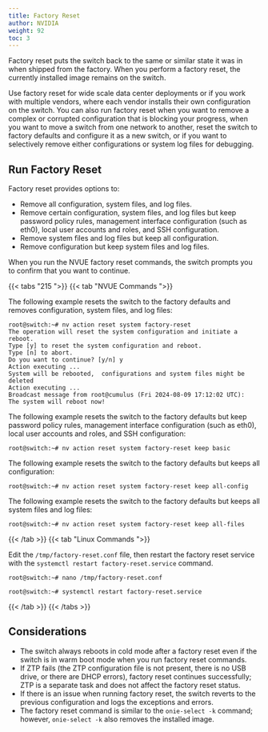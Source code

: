 ```yaml
---
title: Factory Reset
author: NVIDIA
weight: 92
toc: 3
---
```

Factory reset puts the switch back to the same or similar state it was in when shipped from the factory. When you perform a factory reset, the currently installed image remains on the switch.

Use factory reset for wide scale data center deployments or if you work with multiple vendors, where each vendor installs their own configuration on the switch. You can also run factory reset when you want to remove a complex or corrupted configuration that is blocking your progress, when you want to move a switch from one network to another, reset the switch to factory defaults and configure it as a new switch, or if you want to selectively remove either configurations or system log files for debugging.
<!--
{{%notice note%}}
You must be root to run factory reset commands.
{{%/notice%}}
-->
## Run Factory Reset

Factory reset provides options to:
- Remove all configuration, system files, and log files.
- Remove certain configuration, system files, and log files but keep password policy rules, management interface configuration (such as eth0), local user accounts and roles, and SSH configuration.
- Remove system files and log files but keep all configuration.
- Remove configuration but keep system files and log files.

When you run the NVUE factory reset commands, the switch prompts you to confirm that you want to continue.

{{< tabs "215 ">}}
{{< tab "NVUE Commands ">}}

The following example resets the switch to the factory defaults and removes configuration, system files, and log files:

```
root@switch:~# nv action reset system factory-reset
The operation will reset the system configuration and initiate a reboot. 
Type [y] to reset the system configuration and reboot. 
Type [n] to abort. 
Do you want to continue? [y/n] y 
Action executing ... 
System will be rebooted,  configurations and system files might be deleted 
Action executing ... 
Broadcast message from root@cumulus (Fri 2024-08-09 17:12:02 UTC): 
The system will reboot now! 
```

The following example resets the switch to the factory defaults but keep password policy rules, management interface configuration (such as eth0), local user accounts and roles, and SSH configuration:

```
root@switch:~# nv action reset system factory-reset keep basic 
```

The following example resets the switch to the factory defaults but keeps all configuration:

```
root@switch:~# nv action reset system factory-reset keep all-config 
```

The following example resets the switch to the factory defaults but keeps all system files and log files:

```
root@switch:~# nv action reset system factory-reset keep all-files
```

{{< /tab >}}
{{< tab "Linux Commands ">}}

Edit the `/tmp/factory-reset.conf` file, then restart the factory reset service with the `systemctl restart factory-reset.service` command.

```
root@switch:~# nano /tmp/factory-reset.conf
```

```
root@switch:~# systemctl restart factory-reset.service
```

{{< /tab >}}
{{< /tabs >}}

## Considerations

- The switch always reboots in cold mode after a factory reset even if the switch is in warm boot mode when you run factory reset commands.
- If ZTP fails (the ZTP configuration file is not present, there is no USB drive, or there are DHCP errors), factory reset continues successfully; ZTP is a separate task and does not affect the factory reset status.
- If there is an issue when running factory reset, the switch reverts to the previous configuration and logs the exceptions and errors.
- The factory reset command is similar to the `onie-select -k` command; however, `onie-select -k` also removes the installed image.  

